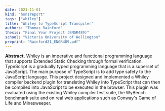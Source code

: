 ```yaml
---
date: 2021-11-01
kind: "honsreport"
tags: ["whiley"]
title: "Whiley to TypeScript Transpiler"
authors: "Thomas Rainford"
thesis: "Final Year Project (ENGR489)"
school: "Victoria University of Wellington"
preprint: "Rainford21_ENGR489.pdf"
---
```


**Abstract.** Whiley is an imperative and functional programming
language that supports Extended Static Checking through formal
verification. TypeScript is a gradually typed programming language
that is a superset of JavaScript. The main purpose of TypeScript is to
add type safety to the JavaScript language. This project designed and
implemented a Whiley compiler backend plugin for translating Whiley
into TypeScript that can then be compiled into JavaScript to be
executed in the browser. This plugin was evaluated using the existing
Whiley compiler test suite, the WyBench benchmark suite and on real
web applications such as Conway's Game of Life and Minesweeper.





